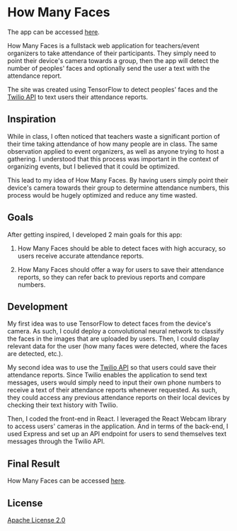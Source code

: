 # How Many Faces

The app can be accessed [here](https://how-many-faces.herokuapp.com).

How Many Faces is a fullstack web application for teachers/event organizers to take attendance of their participants. They simply need to point their device's camera towards a group, then the app will detect the number of peoples' faces and optionally send the user a text with the attendance report.

The site was created using TensorFlow to detect peoples' faces and the [Twilio API](https://www.twilio.com) to text users their attendance reports.

## Inspiration

While in class, I often noticed that teachers waste a significant portion of their time taking attendance of how many people are in class. The same observation applied to event organizers, as well as anyone trying to host a gathering. I understood that this process was important in the context of organizing events, but I believed that it could be optimized.

This lead to my idea of How Many Faces. By having users simply point their device's camera towards their group to determine attendance numbers, this process would be hugely optimized and reduce any time wasted.

## Goals

After getting inspired, I developed 2 main goals for this app:

1. How Many Faces should be able to detect faces with high accuracy, so users receive accurate attendance reports.

2. How Many Faces should offer a way for users to save their attendance reports, so they can refer back to previous reports and compare numbers.

## Development

My first idea was to use TensorFlow to detect faces from the device's camera. As such, I could deploy a convolutional neural network to classify the faces in the images that are uploaded by users. Then, I could display relevant data for the user (how many faces were detected, where the faces are detected, etc.).

My second idea was to use the [Twilio API](https://www.twilio.com) so that users could save their attendance reports. Since Twilio enables the application to send text messages, users would simply need to input their own phone numbers to receive a text of their attendance reports whenever requested. As such, they could access any previous attendance reports on their local devices by checking their text history with Twilio.

Then, I coded the front-end in React. I leveraged the React Webcam library to access users' cameras in the application. And in terms of the back-end, I used Express and set up an API endpoint for users to send themselves text messages through the Twilio API.

## Final Result

How Many Faces can be accessed [here](https://how-many-faces.herokuapp.com).

## License

[Apache License 2.0](https://github.com/mat-ng/how-many-faces/blob/master/LICENSE)

